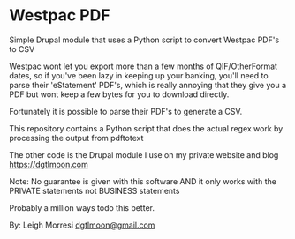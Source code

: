 Westpac PDF
===========

Simple Drupal module that uses a Python script to convert Westpac PDF's to CSV

Westpac wont let you export more than a few months of QIF/OtherFormat dates, 
so if you've been lazy in keeping up your banking, you'll need to parse their 
'eStatement' PDF's, which is really annoying that they give you a PDF but wont 
keep a few bytes for you to download directly.

Fortunately it is possible to parse their PDF's to generate a CSV.

This repository contains a Python script that does the actual regex work by
processing the output from pdftotext

The other code is the Drupal module I use on my private website and blog
https://dgtlmoon.com

Note: No guarantee is given with this software AND it only works with the 
      PRIVATE statements not BUSINESS statements
      
Probably a million ways todo this better.

By: Leigh Morresi
    dgtlmoon@gmail.com
